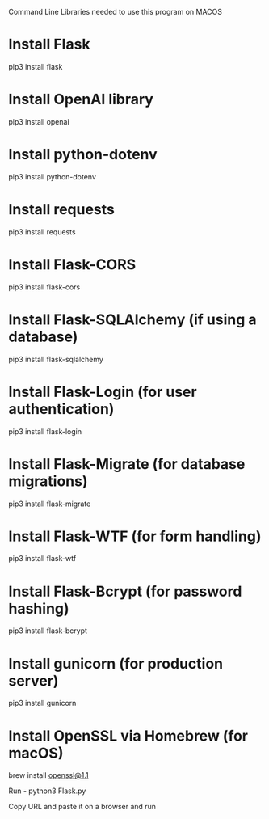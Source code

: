 
Command Line Libraries needed to use this program on MACOS 

# Install Flask
pip3 install flask

# Install OpenAI library
pip3 install openai

# Install python-dotenv
pip3 install python-dotenv

# Install requests
pip3 install requests

# Install Flask-CORS
pip3 install flask-cors

# Install Flask-SQLAlchemy (if using a database)
pip3 install flask-sqlalchemy

# Install Flask-Login (for user authentication)
pip3 install flask-login

# Install Flask-Migrate (for database migrations)
pip3 install flask-migrate

# Install Flask-WTF (for form handling)
pip3 install flask-wtf

# Install Flask-Bcrypt (for password hashing)
pip3 install flask-bcrypt

# Install gunicorn (for production server)
pip3 install gunicorn

# Install OpenSSL via Homebrew (for macOS)
brew install openssl@1.1

Run - python3 Flask.py

Copy URL and paste it on a browser and run
